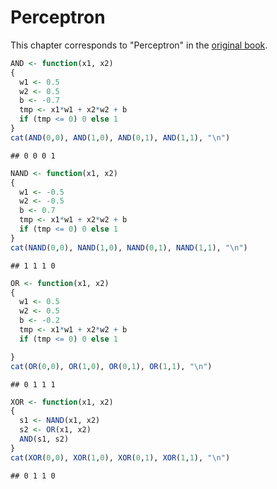 Perceptron
================

This chapter corresponds to "Perceptron" in the [original book](https://github.com/oreilly-japan/deep-learning-from-scratch).

``` r
AND <- function(x1, x2)
{
  w1 <- 0.5
  w2 <- 0.5
  b <- -0.7
  tmp <- x1*w1 + x2*w2 + b
  if (tmp <= 0) 0 else 1
}
cat(AND(0,0), AND(1,0), AND(0,1), AND(1,1), "\n")
```

    ## 0 0 0 1

``` r
NAND <- function(x1, x2)
{
  w1 <- -0.5
  w2 <- -0.5
  b <- 0.7
  tmp <- x1*w1 + x2*w2 + b
  if (tmp <= 0) 0 else 1
}
cat(NAND(0,0), NAND(1,0), NAND(0,1), NAND(1,1), "\n")
```

    ## 1 1 1 0

``` r
OR <- function(x1, x2)
{
  w1 <- 0.5
  w2 <- 0.5
  b <- -0.2
  tmp <- x1*w1 + x2*w2 + b
  if (tmp <= 0) 0 else 1

}
cat(OR(0,0), OR(1,0), OR(0,1), OR(1,1), "\n")
```

    ## 0 1 1 1

``` r
XOR <- function(x1, x2)
{
  s1 <- NAND(x1, x2)
  s2 <- OR(x1, x2)
  AND(s1, s2)
}
cat(XOR(0,0), XOR(1,0), XOR(0,1), XOR(1,1), "\n")
```

    ## 0 1 1 0
